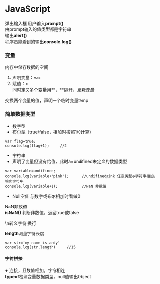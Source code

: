 # JavaScript  
弹出输入框 用户输入**prompt()**  
由prompt输入的值类型都是字符串  
输出**alert()**  
程序员能看到的输出**console.log()**  
  
### 变量  
内存中储存数据的空间  
1. 声明变量：var  
2. 赋值：=  
同时定义多个变量用**，**隔开，*更新变量*  
  
交换两个变量的值，声明一个临时变量temp  
### 简单数据类型  
* 数字型  
* 布尔型（true/false，相加时按照1/0计算）  
```
var flag=true;  
console.log(flag+1);     //2
```
* 字符串  
* 声明了变量但没有给值，此时a=undifined未定义的数据类型  
```
var variable=undifined;  
console.log(variable+'pink');      //undifinedpink 任意类型与字符串相加，输出字符串  
console.log(variable+1);           //NaN 非数值  
```
* Null空值   与数字或布尔相加时看做0
  
NaN非数值  
**isNaN()** 判断非数值，返回true或false  
  
\n转义字符 换行  
  
**length**测量字符长度  
```
var str='my name is andy'  
console.log(str.length)     //15  
```
#### 字符拼接  
**+** 连接，且数值相加，字符相连  
**typeof**检测变量数据类型，null值输出Object  









